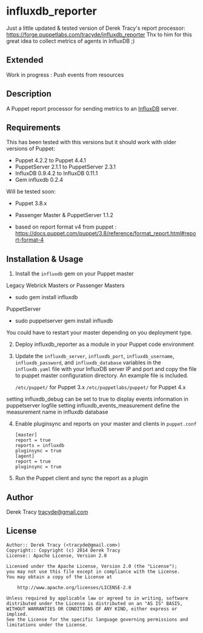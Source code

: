 influxdb_reporter
==============

Just a little updated & tested version of Derek Tracy's report processor: https://forge.puppetlabs.com/tracyde/influxdb_reporter
Thx to him for this great idea to collect metrics of agents in InfluxDB ;)

Extended
--------
Work in progress : Push events from resources

Description
-----------

A Puppet report processor for sending metrics to an [InfluxDB](http://influxdb.com/) server.

Requirements
------------

This has been tested with this versions but it should work with older versions of Puppet:

* Puppet 4.2.2 to Puppet 4.4.1
* PuppetServer 2.1.1 to PuppetServer 2.3.1
* InfluxDB 0.9.4.2 to InfluxDB 0.11.1
* Gem influxdb 0.2.4

Will be tested soon: 

* Puppet 3.8.x
* Passenger Master & PuppetServer 1.1.2

* based on report format v4 from puppet : https://docs.puppet.com/puppet/3.8/reference/format_report.html#report-format-4

Installation & Usage
--------------------

1.  Install the `influxdb` gem on your Puppet master

Legacy Webrick Masters or Passenger Masters
* sudo gem install influxdb 

PuppetServer
* sudo puppetserver gem install influxdb

You could have to restart your master depending on you deployment type.

2.  Deploy influxdb_reporter as a module in your Puppet code environment

3.  Update the `influxdb_server`, `influxdb_port`, `influxdb_username`, `influxdb_password`, 
    and `influxdb_database` variables in the `influxdb.yaml` file with your InfluxDB server 
    IP and port and copy the file to puppet master configuration directory. An example file is included.

    `/etc/puppet/` for Puppet 3.x
    `/etc/puppetlabs/puppet/` for Puppet 4.x

   setting influxdb_debug can be set to true to display events information in puppetserver logfile
   setting influxdb_events_measurement define the measurement name in influxdb database

4.  Enable pluginsync and reports on your master and clients in `puppet.conf`

        [master]
        report = true
        reports = influxdb
        pluginsync = true
        [agent]
        report = true
        pluginsync = true

5.  Run the Puppet client and sync the report as a plugin

Author
------

Derek Tracy <tracyde@gmail.com>

License
-------

    Author:: Derek Tracy (<tracyde@gmail.com>)
    Copyright:: Copyright (c) 2014 Derek Tracy
    License:: Apache License, Version 2.0

    Licensed under the Apache License, Version 2.0 (the "License");
    you may not use this file except in compliance with the License.
    You may obtain a copy of the License at

        http://www.apache.org/licenses/LICENSE-2.0

    Unless required by applicable law or agreed to in writing, software
    distributed under the License is distributed on an "AS IS" BASIS,
    WITHOUT WARRANTIES OR CONDITIONS OF ANY KIND, either express or implied.
    See the License for the specific language governing permissions and
    limitations under the License.
